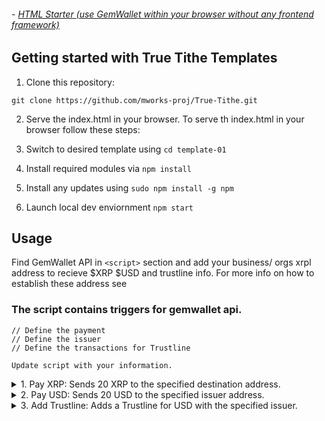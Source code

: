 ###### - [HTML Starter (use GemWallet within your browser without any frontend framework)](/html-starter/)

## Getting started with True Tithe Templates

1. Clone this repository:
```
git clone https://github.com/mworks-proj/True-Tithe.git
```

2. Serve the index.html in your browser.
To serve th index.html in your browser follow these steps:

0. Switch to desired template using `cd template-01`
1. Install required modules via `npm install`
2. Install any updates using `sudo npm install -g npm`
3. Launch local dev enviornment `npm start`


## Usage

 Find GemWallet API in `<script>` section and add your business/ orgs xrpl address to recieve $XRP $USD and trustline info. For more info on how to establish these address see 

 ### The script contains triggers for gemwallet api. 
 
 ```
 // Define the payment 
 // Define the issuer
 // Define the transactions for Trustline 

 Update script with your information.
 ```
 

<details>

<summary>1. Pay XRP: Sends 20 XRP to the specified destination address.</summary>

###### [Get Testnet $XRP Wallet Address](https://xrpl.services/tools).

```
    
    // The `handleXRPPayment` function is called when the "Pay XRP" button is clicked.
      function handleXRPPayment() {
        // Check if GemWallet is connected (installed).
        GemWalletApi.isConnected()
        .then((isConnected) => {
          if (isConnected) {
          // Define the payment details.
          const payment = {
            amount: "20",
            destination: "YOUR XRPL TESTNET ADDRESS GOES HERE",
          };
```
</details>

<details>
<summary>2. Pay USD: Sends 20 USD to the specified issuer address.</summary>

###### [Get Testnet $USD Wallet Address](https://xrpl.services/tools).
```
   
    
    // The `handleUSDPayment` function is called when the "Pay USD" button is clicked.
      function handleUSDPayment(currency) {
        // Define the payment issuer.
        const issuer = "YOUR USD TESTNET ADDRESS GOES HERE";
```
</details>



<details>
<summary>
3. Add Trustline: Adds a Trustline for USD with the specified issuer. 
   </summary>
   
 ###### [Setup Testnet $USD Trustline](https://issue.cash/)
```
    q// The `handleTrustline` function is called when the "Add trustline" button is clicked.
      function handleTrustline() {
        // Check if GemWallet is connected (installed).
        GemWalletApi.isConnected()
        .then((isConnected) => {
          if (isConnected) {
          // Define the transaction details.
          const transaction = {
            currency: "USD",
            issuer: "YOUR $USD TESTNET ADDRESS / ADDRESS WHERE YOU WILL RECIEVE $USD",
            value: "10000000",
          };
          // Add the trustline using GemWallet.
    (!THIS IS YOUR XRPL TOKEN ADDRESS ISSUED BY YOUR ORGANIZATIONS)

```
</details>

